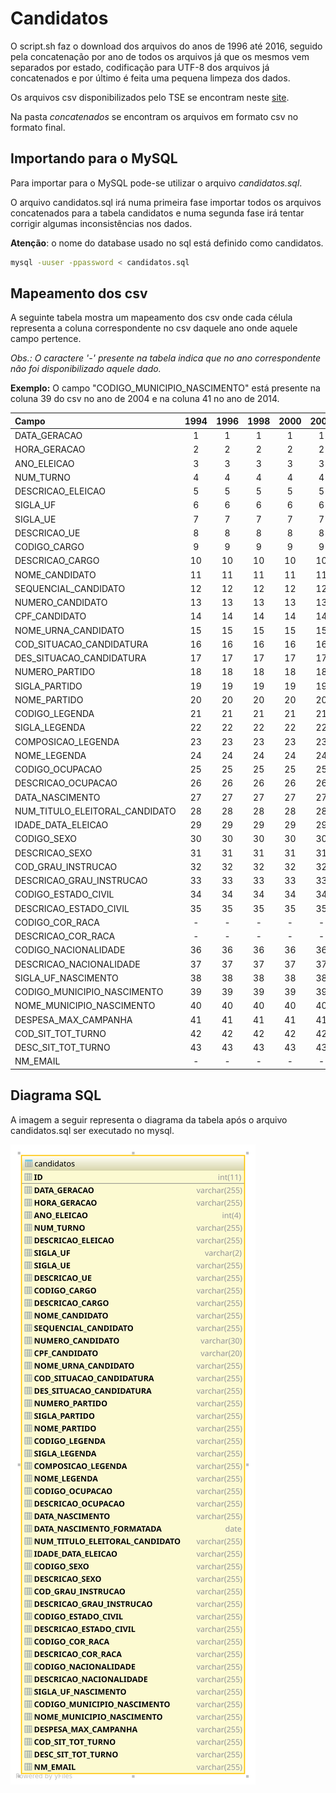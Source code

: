 # Candidatos

O script.sh faz o download dos arquivos do anos de 1996 até 2016, seguido pela concatenação por ano de todos os arquivos já que os mesmos vem separados por estado, codificação para UTF-8 dos arquivos já concatenados e por último é feita uma pequena limpeza dos dados.

Os arquivos csv disponibilizados pelo TSE se encontram neste [site](http://www.tse.jus.br/eleitor-e-eleicoes/estatisticas/repositorio-de-dados-eleitorais-1/repositorio-de-dados-eleitorais).

Na pasta *concatenados* se encontram os arquivos em formato csv no formato final.

## Importando para o MySQL

Para importar para o MySQL pode-se utilizar o arquivo *candidatos.sql*.

O arquivo candidatos.sql irá numa primeira fase importar todos os arquivos concatenados para a tabela candidatos e numa segunda fase irá tentar corrigir algumas inconsistências nos dados.

**Atenção**: o nome do database usado no sql está definido como candidatos.

```bash
mysql -uuser -ppassword < candidatos.sql
```

## Mapeamento dos csv

A seguinte tabela mostra um mapeamento dos csv onde cada célula representa a coluna correspondente no csv daquele ano onde aquele campo pertence.

*Obs.: O caractere '-' presente na tabela indica que no ano correspondente não foi disponibilizado aquele dado.*

**Exemplo:** O campo "CODIGO_MUNICIPIO_NASCIMENTO" está presente na coluna 39 do csv no ano de 2004 e na coluna 41 no ano de 2014.

| Campo                          | 1994 | 1996 | 1998 | 2000 | 2002 | 2004 | 2006 | 2008 | 2010 | 2012 | 2014 | 2016 |
|:-------------------------------|:----:|:----:|:----:|:----:|:----:|:----:|:----:|:----:|:----:|:----:|:----:|:----:|
| DATA_GERACAO                   | 1    | 1    | 1    | 1    | 1    | 1    | 1    | 1    | 1    | 1    | 1    | 1    |
| HORA_GERACAO                   | 2    | 2    | 2    | 2    | 2    | 2    | 2    | 2    | 2    | 2    | 2    | 2    |
| ANO_ELEICAO                    | 3    | 3    | 3    | 3    | 3    | 3    | 3    | 3    | 3    | 3    | 3    | 3    |
| NUM_TURNO                      | 4    | 4    | 4    | 4    | 4    | 4    | 4    | 4    | 4    | 4    | 4    | 4    |
| DESCRICAO_ELEICAO              | 5    | 5    | 5    | 5    | 5    | 5    | 5    | 5    | 5    | 5    | 5    | 5    |
| SIGLA_UF                       | 6    | 6    | 6    | 6    | 6    | 6    | 6    | 6    | 6    | 6    | 6    | 6    |
| SIGLA_UE                       | 7    | 7    | 7    | 7    | 7    | 7    | 7    | 7    | 7    | 7    | 7    | 7    |
| DESCRICAO_UE                   | 8    | 8    | 8    | 8    | 8    | 8    | 8    | 8    | 8    | 8    | 8    | 8    |
| CODIGO_CARGO                   | 9    | 9    | 9    | 9    | 9    | 9    | 9    | 9    | 9    | 9    | 9    | 9    |
| DESCRICAO_CARGO                | 10   | 10   | 10   | 10   | 10   | 10   | 10   | 10   | 10   | 10   | 10   | 10   |
| NOME_CANDIDATO                 | 11   | 11   | 11   | 11   | 11   | 11   | 11   | 11   | 11   | 11   | 11   | 11   |
| SEQUENCIAL_CANDIDATO           | 12   | 12   | 12   | 12   | 12   | 12   | 12   | 12   | 12   | 12   | 12   | 12   |
| NUMERO_CANDIDATO               | 13   | 13   | 13   | 13   | 13   | 13   | 13   | 13   | 13   | 13   | 13   | 13   |
| CPF_CANDIDATO                  | 14   | 14   | 14   | 14   | 14   | 14   | 14   | 14   | 14   | 14   | 14   | 14   |
| NOME_URNA_CANDIDATO            | 15   | 15   | 15   | 15   | 15   | 15   | 15   | 15   | 15   | 15   | 15   | 15   |
| COD_SITUACAO_CANDIDATURA       | 16   | 16   | 16   | 16   | 16   | 16   | 16   | 16   | 16   | 16   | 16   | 16   |
| DES_SITUACAO_CANDIDATURA       | 17   | 17   | 17   | 17   | 17   | 17   | 17   | 17   | 17   | 17   | 17   | 17   |
| NUMERO_PARTIDO                 | 18   | 18   | 18   | 18   | 18   | 18   | 18   | 18   | 18   | 18   | 18   | 18   |
| SIGLA_PARTIDO                  | 19   | 19   | 19   | 19   | 19   | 19   | 19   | 19   | 19   | 19   | 19   | 19   |
| NOME_PARTIDO                   | 20   | 20   | 20   | 20   | 20   | 20   | 20   | 20   | 20   | 20   | 20   | 20   |
| CODIGO_LEGENDA                 | 21   | 21   | 21   | 21   | 21   | 21   | 21   | 21   | 21   | 21   | 21   | 21   |
| SIGLA_LEGENDA                  | 22   | 22   | 22   | 22   | 22   | 22   | 22   | 22   | 22   | 22   | 22   | 22   |
| COMPOSICAO_LEGENDA             | 23   | 23   | 23   | 23   | 23   | 23   | 23   | 23   | 23   | 23   | 23   | 23   |
| NOME_LEGENDA                   | 24   | 24   | 24   | 24   | 24   | 24   | 24   | 24   | 24   | 24   | 24   | 24   |
| CODIGO_OCUPACAO                | 25   | 25   | 25   | 25   | 25   | 25   | 25   | 25   | 25   | 25   | 25   | 25   |
| DESCRICAO_OCUPACAO             | 26   | 26   | 26   | 26   | 26   | 26   | 26   | 26   | 26   | 26   | 26   | 26   |
| DATA_NASCIMENTO                | 27   | 27   | 27   | 27   | 27   | 27   | 27   | 27   | 27   | 27   | 27   | 27   |
| NUM_TITULO_ELEITORAL_CANDIDATO | 28   | 28   | 28   | 28   | 28   | 28   | 28   | 28   | 28   | 28   | 28   | 28   |
| IDADE_DATA_ELEICAO             | 29   | 29   | 29   | 29   | 29   | 29   | 29   | 29   | 29   | 29   | 29   | 29   |
| CODIGO_SEXO                    | 30   | 30   | 30   | 30   | 30   | 30   | 30   | 30   | 30   | 30   | 30   | 30   |
| DESCRICAO_SEXO                 | 31   | 31   | 31   | 31   | 31   | 31   | 31   | 31   | 31   | 31   | 31   | 31   |
| COD_GRAU_INSTRUCAO             | 32   | 32   | 32   | 32   | 32   | 32   | 32   | 32   | 32   | 32   | 32   | 32   |
| DESCRICAO_GRAU_INSTRUCAO       | 33   | 33   | 33   | 33   | 33   | 33   | 33   | 33   | 33   | 33   | 33   | 33   |
| CODIGO_ESTADO_CIVIL            | 34   | 34   | 34   | 34   | 34   | 34   | 34   | 34   | 34   | 34   | 34   | 34   |
| DESCRICAO_ESTADO_CIVIL         | 35   | 35   | 35   | 35   | 35   | 35   | 35   | 35   | 35   | 35   | 35   | 35   |
| CODIGO_COR_RACA                | -    | -    | -    | -    | -    | -    | -    | -    | -    | -    | 36   | 36   |
| DESCRICAO_COR_RACA             | -    | -    | -    | -    | -    | -    | -    | -    | -    | -    | 37   | 37   |
| CODIGO_NACIONALIDADE           | 36   | 36   | 36   | 36   | 36   | 36   | 36   | 36   | 36   | 36   | 38   | 38   |
| DESCRICAO_NACIONALIDADE        | 37   | 37   | 37   | 37   | 37   | 37   | 37   | 37   | 37   | 37   | 39   | 39   |
| SIGLA_UF_NASCIMENTO            | 38   | 38   | 38   | 38   | 38   | 38   | 38   | 38   | 38   | 38   | 40   | 40   |
| CODIGO_MUNICIPIO_NASCIMENTO    | 39   | 39   | 39   | 39   | 39   | 39   | 39   | 39   | 39   | 39   | 41   | 41   |
| NOME_MUNICIPIO_NASCIMENTO      | 40   | 40   | 40   | 40   | 40   | 40   | 40   | 40   | 40   | 40   | 42   | 42   |
| DESPESA_MAX_CAMPANHA           | 41   | 41   | 41   | 41   | 41   | 41   | 41   | 41   | 41   | 41   | 43   | 43   |
| COD_SIT_TOT_TURNO              | 42   | 42   | 42   | 42   | 42   | 42   | 42   | 42   | 42   | 42   | 44   | 44   |
| DESC_SIT_TOT_TURNO             | 43   | 43   | 43   | 43   | 43   | 43   | 43   | 43   | 43   | 43   | 45   | 45   |
| NM_EMAIL                       | -    | -    | -    | -    | -    | -    | -    | -    | -    | 44   | 46   | 46   |

## Diagrama SQL

A imagem a seguir representa o diagrama da tabela após o arquivo candidatos.sql ser executado no mysql.

![Diagrama da tabela candidatos](./diagram.svg)
